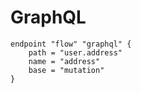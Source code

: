 # GraphQL

```hcl
endpoint "flow" "graphql" {
    path = "user.address"
    name = "address"
	base = "mutation"
}
```